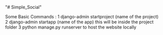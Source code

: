 "# Simple_Social" 

Some Basic Commands :
1 django-admin startproject (name of the project)
2 django-admin startapp (name of the app) this will be inside the project folder
3 python manage.py runserver to host the website locally   
